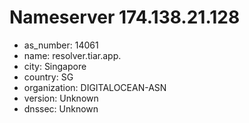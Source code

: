 # Nameserver 174.138.21.128

* as_number: 14061
* name: resolver.tiar.app.
* city: Singapore
* country: SG
* organization: DIGITALOCEAN-ASN
* version: Unknown
* dnssec: Unknown
